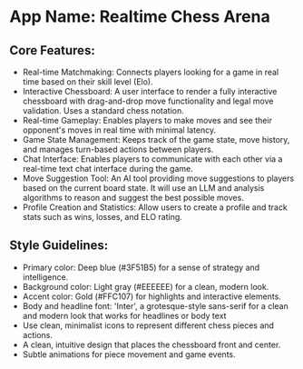 # **App Name**: Realtime Chess Arena

## Core Features:

- Real-time Matchmaking: Connects players looking for a game in real time based on their skill level (Elo).
- Interactive Chessboard: A user interface to render a fully interactive chessboard with drag-and-drop move functionality and legal move validation. Uses a standard chess notation.
- Real-time Gameplay: Enables players to make moves and see their opponent's moves in real time with minimal latency.
- Game State Management: Keeps track of the game state, move history, and manages turn-based actions between players.
- Chat Interface: Enables players to communicate with each other via a real-time text chat interface during the game.
- Move Suggestion Tool: An AI tool providing move suggestions to players based on the current board state. It will use an LLM and analysis algorithms to reason and suggest the best possible moves.
- Profile Creation and Statistics: Allow users to create a profile and track stats such as wins, losses, and ELO rating.

## Style Guidelines:

- Primary color: Deep blue (#3F51B5) for a sense of strategy and intelligence.
- Background color: Light gray (#EEEEEE) for a clean, modern look.
- Accent color: Gold (#FFC107) for highlights and interactive elements.
- Body and headline font: 'Inter', a grotesque-style sans-serif for a clean and modern look that works for headlines or body text
- Use clean, minimalist icons to represent different chess pieces and actions.
- A clean, intuitive design that places the chessboard front and center.
- Subtle animations for piece movement and game events.